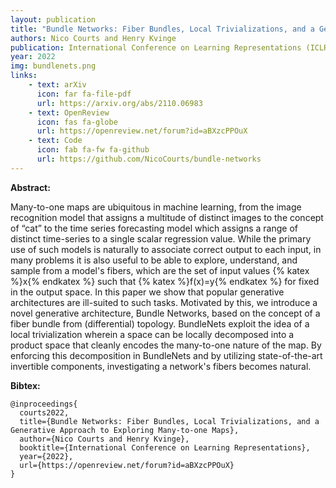 ```yaml
---
layout: publication
title: "Bundle Networks: Fiber Bundles, Local Trivializations, and a Generative Approach to Exploring Many-to-one Maps"
authors: Nico Courts and Henry Kvinge
publication: International Conference on Learning Representations (ICLR)
year: 2022
img: bundlenets.png
links:
    - text: arXiv
      icon: far fa-file-pdf
      url: https://arxiv.org/abs/2110.06983
    - text: OpenReview
      icon: fas fa-globe
      url: https://openreview.net/forum?id=aBXzcPPOuX
    - text: Code
      icon: fab fa-fw fa-github
      url: https://github.com/NicoCourts/bundle-networks
---
```


**Abstract:**

Many-to-one maps are ubiquitous in machine learning, from the image recognition model that assigns a multitude of distinct images to the concept of “cat” to the time series forecasting model which assigns a range of distinct time-series to a single scalar regression value. While the primary use of such models is naturally to associate correct output to each input, in many problems it is also useful to be able to explore, understand, and sample from a model's fibers, which are the set of input values {% katex %}x{% endkatex %} such that {% katex %}f(x)=y{% endkatex %} for fixed  in the output space. In this paper we show that popular generative architectures are ill-suited to such tasks. Motivated by this, we introduce a novel generative architecture, Bundle Networks, based on the concept of a fiber bundle from (differential) topology. BundleNets exploit the idea of a local trivialization wherein a space can be locally decomposed into a product space that cleanly encodes the many-to-one nature of the map. By enforcing this decomposition in BundleNets and by utilizing state-of-the-art invertible components, investigating a network's fibers becomes natural.

**Bibtex:**
```
@inproceedings{
  courts2022,
  title={Bundle Networks: Fiber Bundles, Local Trivializations, and a Generative Approach to Exploring Many-to-one Maps},
  author={Nico Courts and Henry Kvinge},
  booktitle={International Conference on Learning Representations},
  year={2022},
  url={https://openreview.net/forum?id=aBXzcPPOuX}
}
```